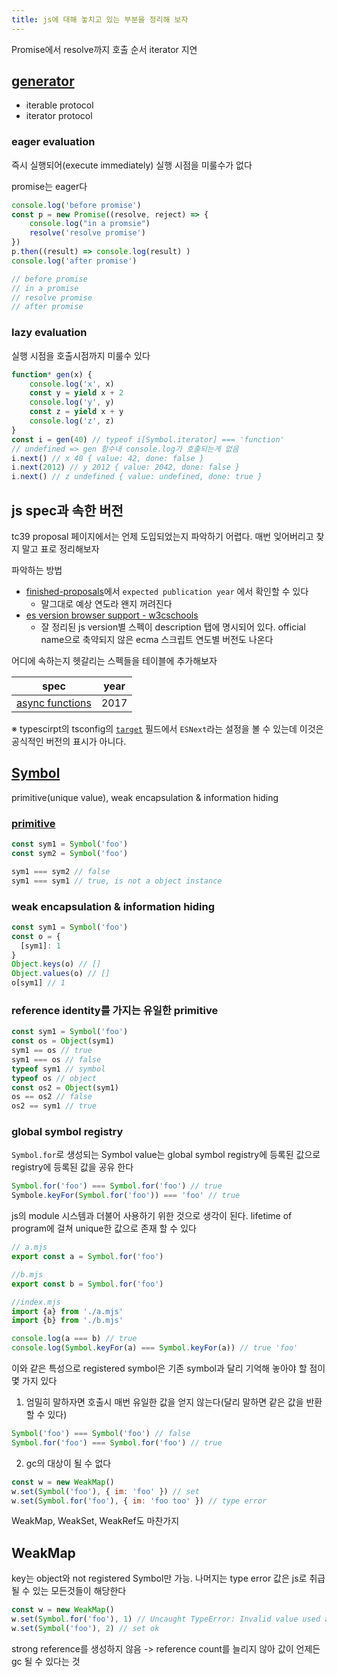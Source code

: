 ```yaml
---
title: js에 대해 놓치고 있는 부분을 정리해 보자
---
```

Promise에서 resolve까지 호출 순서
iterator 지연
## [generator](https://developer.mozilla.org/en-US/docs/Web/JavaScript/Reference/Global_Objects/Generator)
- iterable protocol
- iterator protocol

### eager evaluation
즉시 실행되어(execute immediately) 실행 시점을 미룰수가 없다

promise는 eager다
```js
console.log('before promise')
const p = new Promise((resolve, reject) => {
	console.log("in a promsie")
	resolve('resolve promise')
})
p.then((result) => console.log(result) )
console.log('after promise')

// before promise
// in a promise
// resolve promise
// after promise
```
### lazy evaluation
실행 시점을 호출시점까지 미룰수 있다
```js
function* gen(x) {
	console.log('x', x)
	const y = yield x + 2
	console.log('y', y)
	const z = yield x + y
	console.log('z', z)
}
const i = gen(40) // typeof i[Symbol.iterator] === 'function'
// undefined => gen 함수내 console.log가 호출되는게 없음
i.next() // x 40 { value: 42, done: false }
i.next(2012) // y 2012 { value: 2042, done: false }
i.next() // z undefined { value: undefined, done: true }
```

## js spec과 속한 버전
tc39 proposal 페이지에서는 언제 도입되었는지 파악하기 어렵다.  매번 잊어버리고 찾지 말고 표로 정리해보자

파악하는 방법
-  [finished-proposals](https://github.com/tc39/proposals/blob/main/finished-proposals.md)에서 `expected publication year` 에서 확인할 수 있다
	- 말그대로 예상 연도라 왠지 꺼려진다
- [es version browser support - w3cschools](https://www.w3schools.com/js/js_versions.asp)
	- 잘 정리된 js version별 스펙이 description 탭에 명시되어 있다. official name으로 축약되지 않은 ecma 스크립트 연도별 버전도 나온다

어디에 속하는지 헷갈리는 스펙들을 테이블에 추가해보자

| spec                                                            | year |
| --------------------------------------------------------------- | ---- |
| [async functions](https://github.com/tc39/proposal-async-await) | 2017 |

※ typescirpt의 tsconfig의 [`target`](https://www.typescriptlang.org/tsconfig/#target) 필드에서 `ESNext`라는 설정을 볼 수 있는데 이것은 공식적인 버전의 표시가 아니다. 

## [Symbol](https://developer.mozilla.org/en-US/docs/Web/JavaScript/Reference/Global_Objects/Symbol)
primitive(unique value), weak encapsulation & information hiding
###  [primitive](https://developer.mozilla.org/en-US/docs/Glossary/Primitive)
```js
const sym1 = Symbol('foo')
const sym2 = Symbol('foo')

sym1 === sym2 // false
sym1 === sym1 // true, is not a object instance
```
### weak encapsulation & information hiding
```js
const sym1 = Symbol('foo')
const o = {
  [sym1]: 1
}
Object.keys(o) // []
Object.values(o) // []
o[sym1] // 1
```

### reference identity를 가지는 유일한 primitive
```js
const sym1 = Symbol('foo')
const os = Object(sym1)
sym1 == os // true
sym1 === os // false
typeof sym1 // symbol
typeof os // object
const os2 = Object(sym1)
os == os2 // false
os2 == sym1 // true
```

### global symbol registry
`Symbol.for`로 생성되는 Symbol value는 global symbol registry에 등록된 값으로 registry에 등록된 값을 공유 한다
```js
Symbol.for('foo') === Symbol.for('foo') // true
Symbole.keyFor(Symbol.for('foo')) === 'foo' // true
```

js의 module 시스템과 더불어 사용하기 위한 것으로 생각이 된다. lifetime of program에 걸쳐 unique한 값으로 존재 할 수 있다

```js
// a.mjs
export const a = Symbol.for('foo')

//b.mjs
export const b = Symbol.for('foo')

//index.mjs
import {a} from './a.mjs'
import {b} from './b.mjs'

console.log(a === b) // true
console.log(Symbol.keyFor(a) === Symbol.keyFor(a)) // true 'foo'
```

이와 같은 특성으로 registered symbol은 기존 symbol과 달리 기억해 놓아야 할 점이 몇 가지 있다
1. 엄밀히 말하자면 호출시 매번 유일한 값을 얻지 않는다(달리 말하면 같은 값을 반환할 수 있다)
```js
Symbol('foo') === Symbol('foo') // false
Symbol.for('foo') === Symbol.for('foo') // true
```
2. gc의 대상이 될 수 없다
```js
const w = new WeakMap()
w.set(Symbol('foo'), { im: 'foo' }) // set
w.set(Symbol.for('foo'), { im: 'foo too' }) // type error
```
WeakMap, WeakSet, WeakRef도 마찬가지

## WeakMap
key는 object와 not registered Symbol만 가능. 나머지는 type error
값은 js로 취급될 수 있는 모든것들이 해당한다
```js
const w = new WeakMap()
w.set(Symbol.for('foo'), 1) // Uncaught TypeError: Invalid value used as weak map key
w.set(Symbol('foo'), 2) // set ok
```
strong reference를 생성하지 않음 -> reference count를 늘리지 않아 값이 언제든 gc 될 수 있다는 것
